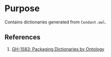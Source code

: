 # Purpose
Contains dictionaries generated from `Cendant.owl`.

## References
1. [GH-1583: Packaging Dictionaries by Ontology](https://github.ibm.com/GTS-CDO/unstructured-analytics/issues/1583) 